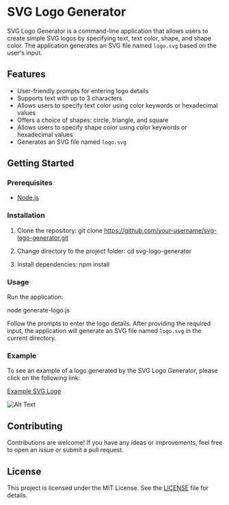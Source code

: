 # SVG Logo Generator

SVG Logo Generator is a command-line application that allows users to create simple SVG logos by specifying text, text color, shape, and shape color. The application generates an SVG file named `logo.svg` based on the user's input.

## Features

- User-friendly prompts for entering logo details
- Supports text with up to 3 characters
- Allows users to specify text color using color keywords or hexadecimal values
- Offers a choice of shapes: circle, triangle, and square
- Allows users to specify shape color using color keywords or hexadecimal values
- Generates an SVG file named `logo.svg`

## Getting Started

### Prerequisites

- [Node.js](https://nodejs.org/)

### Installation

1. Clone the repository:
git clone https://github.com/your-username/svg-logo-generator.git


2. Change directory to the project folder:
cd svg-logo-generator


3. Install dependencies:
npm install


### Usage

Run the application:

node generate-logo.js


Follow the prompts to enter the logo details. After providing the required input, the application will generate an SVG file named `logo.svg` in the current directory.

### Example

To see an example of a logo generated by the SVG Logo Generator, please click on the following link:

[Example SVG Logo](https://drive.google.com/file/d/1ndGAwwVKMtTcIBjULfBujsD-m9-4KubQ/view?usp=share_link)

![Alt Text](./assets/logoexample.gif)

## Contributing

Contributions are welcome! If you have any ideas or improvements, feel free to open an issue or submit a pull request.

## License

This project is licensed under the MIT License. See the [LICENSE](LICENSE) file for details.
